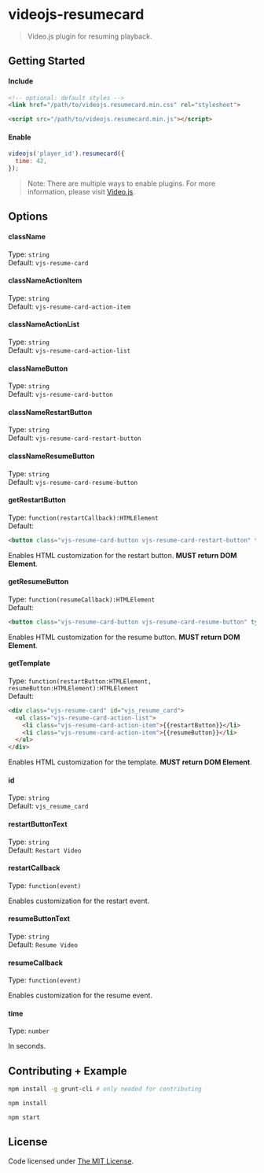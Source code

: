 # videojs-resumecard

> Video.js plugin for resuming playback.

## Getting Started

#### Include

```html
<!-- optional: default styles -->
<link href="/path/to/videojs.resumecard.min.css" rel="stylesheet">

<script src="/path/to/videojs.resumecard.min.js"></script>
```

#### Enable

```js
videojs('player_id').resumecard({
  time: 42,
});
```
> Note: There are multiple ways to enable plugins. For more information, please visit [Video.js](https://github.com/videojs/video.js).

## Options

#### className

Type: `string`  
Default: `vjs-resume-card`  

#### classNameActionItem

Type: `string`  
Default: `vjs-resume-card-action-item`  

#### classNameActionList

Type: `string`  
Default: `vjs-resume-card-action-list`  

#### classNameButton

Type: `string`  
Default: `vjs-resume-card-button`  

#### classNameRestartButton

Type: `string`  
Default: `vjs-resume-card-restart-button`  

#### classNameResumeButton

Type: `string`  
Default: `vjs-resume-card-resume-button`  

#### getRestartButton

Type: `function(restartCallback):HTMLElement`  
Default:

```html
<button class="vjs-resume-card-button vjs-resume-card-restart-button" type="button">Restart Video</button>
```

Enables HTML customization for the restart button. **MUST return DOM Element**.

#### getResumeButton

Type: `function(resumeCallback):HTMLElement`  
Default:

```html
<button class="vjs-resume-card-button vjs-resume-card-resume-button" type="button">Resume Video</button>
```

Enables HTML customization for the resume button. **MUST return DOM Element**.

#### getTemplate

Type: `function(restartButton:HTMLElement, resumeButton:HTMLElement):HTMLElement`  
Default:

```html
<div class="vjs-resume-card" id="vjs_resume_card">
  <ul class="vjs-resume-card-action-list">
    <li class="vjs-resume-card-action-item">{{restartButton}}</li>
    <li class="vjs-resume-card-action-item">{{resumeButton}}</li>
  </ul>
</div>
```

Enables HTML customization for the template. **MUST return DOM Element**.

#### id

Type: `string`  
Default: `vjs_resume_card`  

#### restartButtonText

Type: `string`  
Default: `Restart Video`  

#### restartCallback

Type: `function(event)`  

Enables customization for the restart event.

#### resumeButtonText

Type: `string`  
Default: `Resume Video`  

#### resumeCallback

Type: `function(event)`  

Enables customization for the resume event.

#### time

Type: `number`  

In seconds.

## Contributing + Example

```bash
npm install -g grunt-cli # only needed for contributing

npm install

npm start
```

## License

Code licensed under [The MIT License](https://github.com/chemoish/videojs-resumecard/blob/master/LICENSE).
